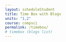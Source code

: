 ```yaml
---
layout: scheduleStudent
title: Time Box with Blogs
units: "1,2"
course: compsci
permalink: /timebox/
# timebox (blogs list)
---
```

